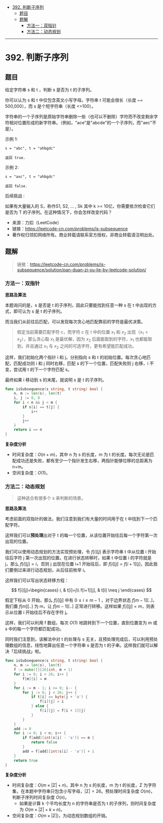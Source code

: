 - [392. 判断子序列](#392-判断子序列)
  - [题目](#题目)
  - [题解](#题解)
    - [方法一：双指针](#方法一双指针)
    - [方法二：动态规划](#方法二动态规划)

------------------------------

# 392. 判断子序列

## 题目

给定字符串 s 和 t ，判断 s 是否为 t 的子序列。

你可以认为 s 和 t 中仅包含英文小写字母。字符串 t 可能会很长（长度 ~= 500,000），而 s 是个短字符串（长度 <=100）。

字符串的一个子序列是原始字符串删除一些（也可以不删除）字符而不改变剩余字符相对位置形成的新字符串。（例如，"ace"是"abcde"的一个子序列，而"aec"不是）。

示例 1:

```
s = "abc", t = "ahbgdc"

返回 true.
```

示例 2:

```
s = "axc", t = "ahbgdc"

返回 false.
```

后续挑战 :

如果有大量输入的 S，称作S1, S2, ... , Sk 其中 k >= 10亿，你需要依次检查它们是否为 T 的子序列。在这种情况下，你会怎样改变代码？


- 来源：力扣（LeetCode）
- 链接：https://leetcode-cn.com/problems/is-subsequence
- 著作权归领扣网络所有。商业转载请联系官方授权，非商业转载请注明出处。


## 题解

> 链接：https://leetcode-cn.com/problems/is-subsequence/solution/pan-duan-zi-xu-lie-by-leetcode-solution/

### 方法一：双指针

**思路及算法**

本题询问的是，s 是否是 t 的子序列，因此只要能找到任意一种 s 在 t 中出现的方式，即可认为 s 是 t 的子序列。

而当我们从前往后匹配，可以发现每次贪心地匹配靠前的字符是最优决策。

> 假定当前需要匹配字符 c，而字符 c 在 t 中的位置 $x_1$ 和 $x_2$ 出现（$x_1 < x_2$），那么贪心取 $x_1$ 是最优解，因为 $x_2$ 后面能取到的字符，$x_1$ 也都能取到，并且通过 $x_1$ 与 $x_2$ 之间的可选字符，更有希望能匹配成功。

这样，我们初始化两个指针 i 和 j，分别指向 s 和 t 的初始位置。每次贪心地匹配，匹配成功则 i 和 j 同时右移，匹配 s 的下一个位置，匹配失败则 j 右移，i 不变，尝试用 t 的下一个字符匹配 s。

最终如果 i 移动到 s 的末尾，就说明 s 是 t 的子序列。

```go
func isSubsequence(s string, t string) bool {
    n, m := len(s), len(t)
    i, j := 0, 0
    for i < n && j < m {
        if s[i] == t[j] {
            i++
        }
        j++
    }
    return i == n
}
```

**复杂度分析**

- 时间复杂度：$O(n+m)$，其中 n 为 s 的长度，m 为 t 的长度。每次无论是匹配成功还是失败，都有至少一个指针发生右移，两指针能够位移的总距离为 n+m。
- 空间复杂度：$O(1)$。


### 方法二：动态规划

> 这种适合有很多个 s 来判断的场景。

**思路及算法**

考虑前面的双指针的做法，我们注意到我们有大量的时间用于在 t 中找到下一个匹配字符。

这样我们可以**预处理**出对于 t 的每一个位置，从该位置开始往后每一个字符第一次出现的位置。

我们可以使用动态规划的方法实现预处理，令 $f[i][j]$ 表示字符串 t 中从位置 i 开始往后字符 j 第一次出现的位置。在进行状态转移时，如果 t 中位置 i 的字符就是 j，那么 $f[i][j]=i$，否则 j 出现在位置 i+1 开始往后，即 $f[i][j]=f[i+1][j]$，因此我们要倒过来进行动态规划，从后往前枚举 i。

这样我们可以写出状态转移方程：

$$
f[i][j]=\begin{cases} i, & t[i]=j\\ f[i+1][j], & t[i] \neq j \end{cases}
$$

假定下标从 0 开始，那么 $f[i][j]$ 中有 $0 \leq i \leq m-1$ ，对于边界状态 $f[m-1][..]$，我们置 $f[m][..]$ 为 m，让 $f[m-1][..]$ 正常进行转移。这样如果 $f[i][j]=m$，则表示从位置 i 开始往后不存在字符 j。

这样，我们可以利用 f 数组，每次 $O(1)$ 地跳转到下一个位置，直到位置变为 m 或 s 中的每一个字符都匹配成功。

同时我们注意到，该解法中对 t 的处理与 s 无关，且预处理完成后，可以利用预处理数组的信息，线性地算出任意一个字符串 s 是否为 t 的子串。这样我们就可以解决「后续挑战」啦。

```go
func isSubsequence(s string, t string) bool {
    n, m := len(s), len(t)
    f := make([][26]int, m + 1)
    for i := 0; i < 26; i++ {
        f[m][i] = m
    }
    for i := m - 1; i >= 0; i-- {
        for j := 0; j < 26; j++ {
            if t[i] == byte(j + 'a') {
                f[i][j] = i
            } else {
                f[i][j] = f[i + 1][j]
            }
        }
    }
    add := 0
    for i := 0; i < n; i++ {
        if f[add][int(s[i] - 'a')] == m {
            return false
        }
        add = f[add][int(s[i] - 'a')] + 1
    }
    return true
}
```

**复杂度分析**

- 时间复杂度：$O(m \times |\Sigma| + n)$，其中 n 为 s 的长度，m 为 t 的长度，$\Sigma$ 为字符集，在本题中字符串只包含小写字母，$|\Sigma| = 26$。预处理时间复杂度 $O(m)$，判断子序列时间复杂度 $O(n)$。
    - 如果是计算 k 个平均长度为 n 的字符串是否为 t 的子序列，则时间复杂度为 $O(m \times |\Sigma| +k \times n)$。
- 空间复杂度：$O(m \times |\Sigma|)$，为动态规划数组的开销。
